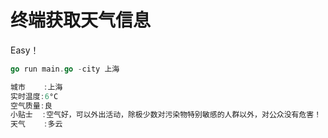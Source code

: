 # 终端获取天气信息
Easy！

```go
go run main.go -city 上海
```

```go
城市    :上海
实时温度:6°C
空气质量:良
小贴士  :空气好，可以外出活动，除极少数对污染物特别敏感的人群以外，对公众没有危害！
天气    :多云
```